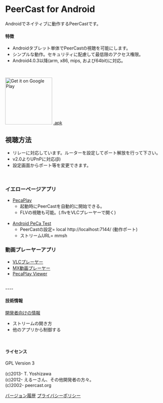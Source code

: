 # PeerCast for Android

Androidでネイティブに動作するPeerCastです。

#### 特徴
 - Androidタブレット単体でPeerCastの視聴を可能にします。
 - シンプルな動作。セキュリティに配慮して最低限のアクセス権限。
 - Android4.0.3以降(arm, x86, mips, および64bit)に対応。
<br>
  
<a href="https://play.google.com/store/apps/details?id=org.peercast.core&utm_source=global_co&utm_medium=prtnr&utm_content=Mar2515&utm_campaign=PartBadge&pcampaignid=MKT-AC-global-none-all-co-pr-py-PartBadges-Oct1515-1"><img alt="Get it on Google Play" src="https://play.google.com/intl/en_us/badges/images/apps/ja-play-badge-border.png" width=150 /></a>
  [.apk](https://github.com/t-yoshi/peca-android/releases)

## 視聴方法
 * リレーに対応しています。ルーターを設定してポート解放を行って下さい。
 * v2.0よりUPnPに対応(β)
 * 設定画面からポート等を変更できます。
<br> 

### イエローページアプリ 
  * [PecaPlay](https://play.google.com/store/apps/details?id=org.peercast.pecaplay) 
    * 起動時にPeerCastを自動的に開始できる。
    * FLVの視聴も可能。(.flvをVLCプレーヤーで開く)<br><br>
  * [Android PeCa Test](http://fukure.sakura.ne.jp/wordpress/archives/category/peercast)
    * PeerCastの設定= local http://localhost:7144/ (動作ポート)
    * ストリームURL= mmsh

### 動画プレーヤーアプリ
   * [VLCプレーヤー](https://play.google.com/store/apps/developer?id=Videolabs)
   * [MX動画プレーヤー](https://play.google.com/store/apps/developer?id=J2%20Interactive) 
   * [PecaPlay Viewer](https://play.google.com/store/apps/details?id=org.peercast.pecaviewer)
<br>
----

#### 技術情報 
  [開発者向けの情報](https://github.com/t-yoshi/peca-android/wiki/Develop) 
   * ストリームの開き方 
   * 他のアプリから制御する 
<br>
 
#### ライセンス
   GPL Version 3<br><br>
   (c)2013- T. Yoshizawa<br>
   (c)2012- えるーさん、その他開発者の方々。<br>
   (c)2002- peercast.org
   
   [バージョン履歴](https://github.com/t-yoshi/peca-android/wiki/ChangeLog)
   [プライバシーポリシー](https://github.com/t-yoshi/peca-android/wiki/Policy)

